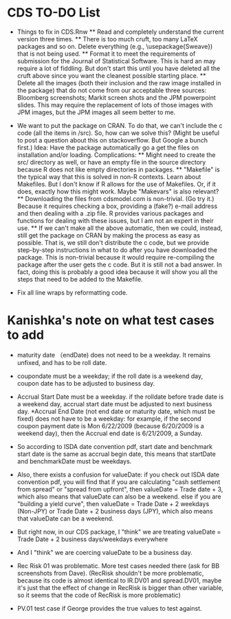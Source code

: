 CDS TO-DO List
========================================================
* Things to fix in CDS.Rnw
** Read and completely understand the current version three times.
** There is too much cruft, too many LaTeX packages and so on. Delete everything (e.g., \usepackage{Sweave}) that is not being used.
** Format it to meet the requirements of submission for the Journal of Statistical Software. This is hard an may require a lot of fiddling. But don't start this until you have deleted all the cruft above since you want the cleanest possible starting place.
** Delete all the images (both their inclusion and the raw image installed in the package) that do not come from our acceptable three sources: Bloomberg screenshots; Markit screen shots and the JPM powerpoint slides. This may require the replacement of lots of those images with JPM images, but the JPM images all seem better to me.

* We want to put the package on CRAN. To do that, we can't include the c code (all the items in /src). So, how can we solve this? (Might be useful to post a question about this on stackoverflow. But Google a bunch first.) Idea: Have the package automatically go a get the files on installation and/or loading. Complications:
** Might need to create the src/ directory as well, or have an empty file in the source directory because R does not like empty directories in packages.
** "Makefile" is the typical way that this is solved in non-R contexts. Learn about Makefiles. But I don't know if R allows for the use of Makefiles. Or, if it does, exactly how this might work. Maybe "Makevars" is also relevant?
** Downloading the files from cdsmodel.com is non-trivial. (Go try it.) Because it requires checking a box, providing a (fake?) e-mail address and then dealing with a .zip file. R provides various packages and functions for dealing with these issues, but I am not an expert in their use.
** If we can't make all the above automatic, then we could, instead, still get the package on CRAN by making the process as easy as possible. That is, we still don't distribute the c code, but we provide step-by-step instructions in what to do after you have downloaded the package. This is non-trivial because it would require re-compiling the package after the user gets the c code. But it is still not a bad answer. In fact, doing this is probably a good idea because it will show you all the steps that need to be added to the Makefile.

* Fix all line wraps by reformatting code.

Kanishka's note on what test cases to add
========================================================


* maturity date （endDate) does not need to be a weekday. It remains unfixed, and has to be roll date.
* coupondate must be a weekday; if the roll date is a weekend day, coupon date has to be adjusted to business day.
* Accrual Start Date must be a weekday. if the rolldate before trade date is a weekend day, accrual start date must be adjusted to next business day.
*Accrual End Date (not end date or maturity date, which must be fixed) does not have to be a weekday: for example, if the second coupon payment date is Mon 6/22/2009 (because 6/20/2009 is a weekend day), then the Accrual end date is 6/21/2009, a Sunday.
* So according to ISDA date convention pdf, start date and benchmark start date is the same as accrual begin date, this means that startDate and benchmarkDate must be weekdays.
* Also, there exists a confusion for valueDate: if you check out ISDA date convention pdf, you will find that if you are calculating "cash settlement from spread" or "spread from upfront", then valueDate = Trade date + 3, which also means that valueDate can also be a weekend. else if you are "building a yield curve", then valueDate = Trade Date + 2 weekdays (Non-JPY) or Trade Date + 2 business days (JPY), which also means that valueDate can be a weekend.
* But right now, in our CDS package, I "think" we are treating valueDate = Trade Date + 2 business days/weekdays everywhere
* And I "think" we are coercing valueDate to be a business day. 

* Rec Risk 01 was problematic. More test cases needed there (ask for BB screenshots from Dave).
(RecRisk shouldn't be more problematic, because its code is almost identical to IR.DV01 and spread.DV01,
maybe it's just that the effect of change in RecRisk is bigger than other variable, so it seems that 
the code of RecRisk is more problematic)

* PV.01 test case if George provides the true values to test against.

